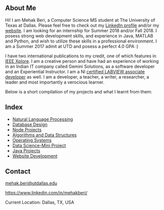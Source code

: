 ## About Me
Hi! I am Mehak Beri, a Computer Science MS student at The University of Texas at Dallas. Please feel free to check out my [LinkedIn profile](https://www.linkedin.com/in/mehakberi/) and/or my [website](http://utdallas.edu/~mehak.beri/). I am looking for an internship for Summer 2018 and/or Fall 2018. I posess strong web development skills, and experience in Java, MATLAB and Python, and wish to utilize these skills in a professional environment. I am a Summer 2017 admit at UTD and posess a perfect 4.0 GPA :) 

I have two international publications to my credit, one of which features in [IEEE Xplore](http://ieeexplore.ieee.org/document/7238520/?reload=true). I am a creative person and have had an experience of working in an Indian IT company called Gemini Solutions, as a software developer and an Experiential Instructor. I am a NI [certified LABVIEW associate developer](https://www.youracclaim.com/badges/c6a933f3-0cd1-47f9-9b13-39095aa577af) as well. I am a developer, a teacher, a writer, a researcher, a leader and most importantly a verocious learner. 

Below is a short compilation of my projects and what I learnt from them:

## Index

- [Natural Language Processing](nlp.md)
- [Database Design](db.md)
- [Node Projects](node.md)
- [Algorithms and Data Structures](algo.md)
- [Operating Systems](os.md)
- [Data Science-Mini Project](datascience.md)
- [Java Projects](JavaProjects.md)
- [Website Development](webdev.md)


## Contact

mehak.beri@utdallas.edu

https://www.linkedin.com/in/mehakberi/

Current Location: Dallas, TX, USA
